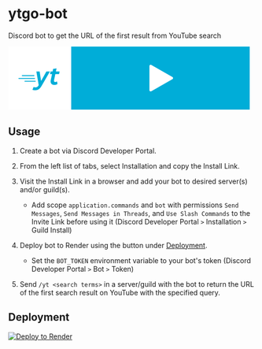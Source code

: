 # ytgo-bot

Discord bot to get the URL of the first result from YouTube search

<img height="128px" width="128px" src="./ytgo.png" alt="ytgo logo"><img height="128px" src="./ytgo-banner.png" alt="ytgo banner">

## Usage

1. Create a bot via Discord Developer Portal.

2. From the left list of tabs, select Installation and copy the Install Link.

3. Visit the Install Link in a browser and add your bot to desired server(s) and/or guild(s).
    - Add scope `application.commands` and `bot` with permissions `Send Messages`, `Send Messages in Threads`, and `Use Slash Commands` to the Invite Link before using it (Discord Developer Portal `>` Installation `>` Guild Install)

4. Deploy bot to Render using the button under [Deployment](#deployment).
    - Set the `BOT_TOKEN` environment variable to your bot's token (Discord Developer Portal `>` Bot `>` Token)

5. Send `/yt <search terms>` in a server/guild with the bot to return the URL of the first search result on YouTube with the specified query.

## Deployment

[![Deploy to Render](https://render.com/images/deploy-to-render-button.svg)](https://render.com/deploy?repo=https://github.com/cybardev/ytgo-bot)
